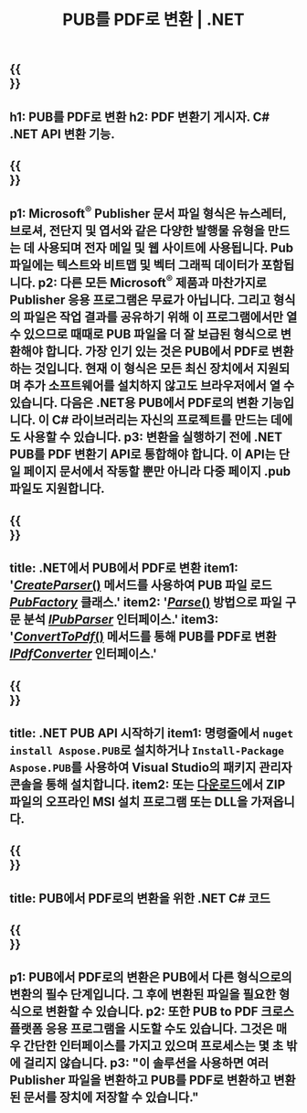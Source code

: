 ﻿---
translation: true
template: /_templates/conversion-child-net.md
title: PUB를 PDF로 변환 | .NET
description: Windows, Linux 및 Mac OS X에서 .NET API를 사용하여 PUB를 PDF로 변환합니다. 자체 솔루션에 쉽게 통합할 수 있는 게시자 변환 기능입니다.
url: /net/conversion/pub-to-pdf/
metakeywords: pub에서 pdf net으로, pub에서 pdf net으로 변환, pub에서 pdf C# 변환기로, pub에서 pdf C#으로, pub에서 pdf C#으로 변환
family: pub
platformtag: net
feature: conversion
---

{{<section banner>}}
---
h1: PUB를 PDF로 변환
h2: PDF 변환기 게시자. С# .NET API 변환 기능.
---

{{<section overview>}}
---
p1: Microsoft<sup>®</sup> Publisher 문서 파일 형식은 뉴스레터, 브로셔, 전단지 및 엽서와 같은 다양한 발행물 유형을 만드는 데 사용되며 전자 메일 및 웹 사이트에 사용됩니다. Pub 파일에는 텍스트와 비트맵 및 벡터 그래픽 데이터가 포함됩니다.
p2: 다른 모든 Microsoft<sup>®</sup> 제품과 마찬가지로 Publisher 응용 프로그램은 무료가 아닙니다. 그리고 형식의 파일은 작업 결과를 공유하기 위해 이 프로그램에서만 열 수 있으므로 때때로 PUB 파일을 더 잘 보급된 형식으로 변환해야 합니다. 가장 인기 있는 것은 PUB에서 PDF로 변환하는 것입니다. 현재 이 형식은 모든 최신 장치에서 지원되며 추가 소프트웨어를 설치하지 않고도 브라우저에서 열 수 있습니다. 다음은 .NET용 PUB에서 PDF로의 변환 기능입니다. 이 C# 라이브러리는 자신의 프로젝트를 만드는 데에도 사용할 수 있습니다.
p3: 변환을 실행하기 전에 .NET PUB를 PDF 변환기 API로 통합해야 합니다. 이 API는 단일 페이지 문서에서 작동할 뿐만 아니라 다중 페이지 .pub 파일도 지원합니다.
---

{{<section feature1>}}
---
title: .NET에서 PUB에서 PDF로 변환
item1: '[*CreateParser*()](https://reference.aspose.com/pub/net/aspose.pub/pubfactory/methods/createparser/index) 메서드를 사용하여 PUB 파일 로드 [*PubFactory*](https://reference.aspose.com/pub/net/aspose.pub/pubfactory/) 클래스.'
item2: '[*Parse*()](https://reference.aspose.com/pub/net/aspose.pub/ipubparser/methods/parse) 방법으로 파일 구문 분석 [*IPubParser*](https://reference.aspose.com/pub/net/aspose.pub/ipubparser/) 인터페이스.'
item3: '[*ConvertToPdf*()](https://reference.aspose.com/pub/net/aspose.pub/ipdfconverter/methods/converttopdf) 메서드를 통해 PUB를 PDF로 변환 [*IPdfConverter*](https://reference.aspose.com/pub/net/aspose.pub/ipdfconverter/) 인터페이스.'
---

{{<section feature2>}}
---
title: .NET PUB API 시작하기
item1: 명령줄에서 ```nuget install Aspose.PUB```로 설치하거나 ```Install-Package Aspose.PUB```를 사용하여 Visual Studio의 패키지 관리자 콘솔을 통해 설치합니다.
item2: 또는 [다운로드](https://releases.aspose.com/pub/net/)에서 ZIP 파일의 오프라인 MSI 설치 프로그램 또는 DLL을 가져옵니다.
---

{{<section codeexample>}}
---
title: PUB에서 PDF로의 변환을 위한 .NET C# 코드
---

{{<section summary>}}
---
p1: PUB에서 PDF로의 변환은 PUB에서 다른 형식으로의 변환의 필수 단계입니다. 그 후에 변환된 파일을 필요한 형식으로 변환할 수 있습니다.
p2: 또한 PUB to PDF 크로스 플랫폼 응용 프로그램을 시도할 수도 있습니다. 그것은 매우 간단한 인터페이스를 가지고 있으며 프로세스는 몇 초 밖에 걸리지 않습니다.
p3: "이 솔루션을 사용하면 여러 Publisher 파일을 변환하고 PUB를 PDF로 변환하고 변환된 문서를 장치에 저장할 수 있습니다."
---
